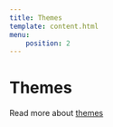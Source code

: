 ```yaml
---
title: Themes
template: content.html
menu:
    position: 2
---
```


# Themes

Read more about [themes](/documentation/templates-and-themes)